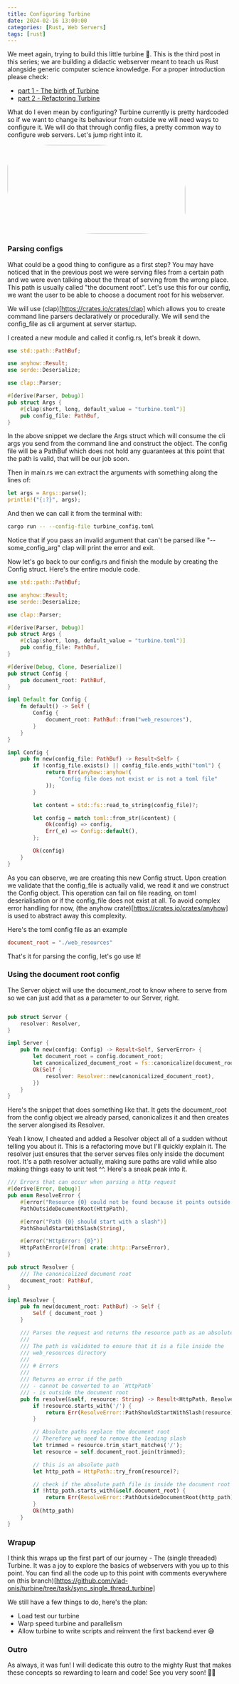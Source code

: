```yaml
---
title: Configuring Turbine 
date: 2024-02-16 13:00:00
categories: [Rust, Web Servers]
tags: [rust]
---
```


We meet again, trying to build this little turbine 🚀. This is the third post in this series; we are building a didactic webserver meant to teach us Rust alongside generic computer science knowledge. For a proper introduction please check:
* [part 1 - The birth of Turbine](https://vlad-onis.github.io/posts/birth-of-turbine/)
* [part 2 - Refactoring Turbine](https://vlad-onis.github.io/posts/refactoring-turbine/)

What do I even mean by configuring? Turbine currently is pretty hardcoded so if we want to change its behaviour from outside we will need ways to configure it. We will do that through config files, a pretty common way to configure web servers. Let's jump right into it.

<img src="/assets/img/the_birth_of_turbine/turbine.png" width="400" height="200" style="border-radius:25% 50%;">

### Parsing configs

What could be a good thing to configure as a first step?
You may have noticed that in the previous post we were serving files from a certain path and we were even talking about the threat of serving from the wrong place. This path is usually called "the document root". Let's use this for our config, we want the user to be able to choose a document root for his webserver.

We will use (clap)[https://crates.io/crates/clap] which allows you to create command line parsers declaratively or procedurally. We will send the config_file as cli argument at server startup.

I created a new module and called it config.rs, let's break it down.

```rust
use std::path::PathBuf;

use anyhow::Result;
use serde::Deserialize;

use clap::Parser;

#[derive(Parser, Debug)]
pub struct Args {
    #[clap(short, long, default_value = "turbine.toml")]
    pub config_file: PathBuf,
}
```

In the above snippet we declare the Args struct which will consume the cli args you send from the command line and construct the object. The config file will be a PathBuf which does not hold any guarantees at this point that the path is valid, that will be our job soon.

Then in main.rs we can extract the arguments with something along the lines of:
```rust
let args = Args::parse();
println!("{:?}", args);
```

And then we can call it from the terminal with:
```bash
cargo run -- --config-file turbine_config.toml
```

Notice that if you pass an invalid argument that can't be parsed like "--some_config_arg" clap will print the error and exit.

Now let's go back to our config.rs and finish the module by creating the Config struct. Here's the entire module code.

```rust
use std::path::PathBuf;

use anyhow::Result;
use serde::Deserialize;

use clap::Parser;

#[derive(Parser, Debug)]
pub struct Args {
    #[clap(short, long, default_value = "turbine.toml")]
    pub config_file: PathBuf,
}

#[derive(Debug, Clone, Deserialize)]
pub struct Config {
    pub document_root: PathBuf,
}

impl Default for Config {
    fn default() -> Self {
        Config {
            document_root: PathBuf::from("web_resources"),
        }
    }
}

impl Config {
    pub fn new(config_file: PathBuf) -> Result<Self> {
        if !config_file.exists() || config_file.ends_with("toml") {
            return Err(anyhow::anyhow!(
                "Config file does not exist or is not a toml file"
            ));
        }

        let content = std::fs::read_to_string(config_file)?;

        let config = match toml::from_str(&content) {
            Ok(config) => config,
            Err(_e) => Config::default(),
        };

        Ok(config)
    }
}

```

As you can observe, we are creating this new Config struct. Upon creation we validate that the config_file is actually valid, we read it and we construct the Config object. This operation can fail on file reading, on toml deserialisation or if the config_file does not exist at all. To avoid complex error handling for now, (the anyhow crate)[https://crates.io/crates/anyhow] is used to abstract away this complexity.

Here's the toml config file as an example
```toml
document_root = "./web_resources"
```

That's it for parsing the config, let's go use it!

### Using the document root config

The Server object will use the document_root to know where to serve from so we can just add that as a parameter to our Server, right.

```rust

pub struct Server {
    resolver: Resolver,
}

impl Server {
    pub fn new(config: Config) -> Result<Self, ServerError> {
        let document_root = config.document_root;
        let canonicalized_document_root = fs::canonicalize(document_root)?;
        Ok(Self {
            resolver: Resolver::new(canonicalized_document_root),
        })
    }
}
```

Here's the snippet that does something like that. It gets the document_root from the config object we already parsed, canonicalizes it and then creates the server alongised its Resolver. 

Yeah I know, I cheated and added a Resolver object all of a sudden without telling you about it. This is a refactoring move but I'll quickly explain it. The resolver just ensures that the server serves files only inside the document root. It's a path resolver actually, making sure paths are valid while also making things easy to unit test ^^. Here's a sneak peak into it.

```rust
/// Errors that can occur when parsing a http request
#[derive(Error, Debug)]
pub enum ResolveError {
    #[error("Resource {0} could not be found because it points outside the document root")]
    PathOutsideDocumentRoot(HttpPath),

    #[error("Path {0} should start with a slash")]
    PathShouldStartWithSlash(String),

    #[error("HttpError: {0}")]
    HttpPathError(#[from] crate::http::ParseError),
}

pub struct Resolver {
    /// The canonicalized document root
    document_root: PathBuf,
}

impl Resolver {
    pub fn new(document_root: PathBuf) -> Self {
        Self { document_root }
    }

    /// Parses the request and returns the resource path as an absolute path
    ///
    /// The path is validated to ensure that it is a file inside the
    /// web_resources directory
    ///
    /// # Errors
    ///
    /// Returns an error if the path
    /// - cannot be converted to an `HttpPath`
    /// - is outside the document root
    pub fn resolve(&self, resource: String) -> Result<HttpPath, ResolveError> {
        if !resource.starts_with('/') {
            return Err(ResolveError::PathShouldStartWithSlash(resource));
        }

        // Absolute paths replace the document root
        // Therefore we need to remove the leading slash
        let trimmed = resource.trim_start_matches('/');
        let resource = self.document_root.join(trimmed);

        // this is an absolute path
        let http_path = HttpPath::try_from(resource)?;

        // check if the absolute path file is inside the document root
        if !http_path.starts_with(&self.document_root) {
            return Err(ResolveError::PathOutsideDocumentRoot(http_path));
        }
        Ok(http_path)
    }
}
```

### Wrapup

I think this wraps up the first part of our journey - The (single threaded) Turbine. It was a joy to explore the basics of webservers with you up to this point. You can find all the code up to this point with comments everywhere on (this branch)[https://github.com/vlad-onis/turbine/tree/task/sync_single_thread_turbine]

We still have a few things to do, here's the plan:
* Load test our turbine
* Warp speed turbine and parallelism
* Allow turbine to write scripts and reinvent the first backend ever 😅

### Outro

As always, it was fun! I will dedicate this outro to the mighty Rust that makes these concepts so rewarding to learn and code! See you very soon! 🦀🚀